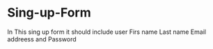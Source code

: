 # Sing-up-Form

In This sing up form it should include user Firs name Last name
Email addreess and Password 

